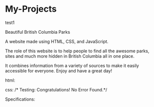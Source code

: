 # My-Projects
test1

Beautiful British Columbia Parks

A website made using HTML, CSS, and JavaScript.

The role of this website is to help people to find all the awesome parks, sites and much more hidden in British Columbia all in one place. 

It combines information from a variety of sources to make it easily accessible for everyone. Enjoy and have a great day!

html:  <!-- Testing: Document checking completed. No errors or warnings to show. -->

css: /* Testing: Congratulations! No Error Found.*/

Specifications: <!-- Specifications: 5 different .html pages / 26 distinct HTML tags / 2 library: many integrated features / 
1 stylesheet:styles.css for all html pages (many different CSS selectors and CSS properties) / JavaScript: Integrated / Ensure that your site looks nice: meta Integrated -->
